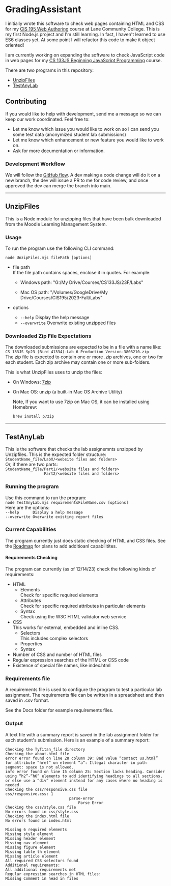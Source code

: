 # GradingAssistant
I initially wrote this software to check web pages containing HTML and CSS for my [CIS 195 Web Authoring](https://github.com/LCC-CIT/CIS195-CourseMaterials) course at Lane Community College.
This is my first Node.js project and I'm still learning. In fact, I haven't learned to use ES6 classes yet. At some point I will refactor this code to make it object oriented!

I am currently working on expanding the software to check JavaScript code in web pages for my [CS 133JS Beginning JavaScript Programming](https://github.com/LCC-CIT/CS133JS-CourseMaterials) course.

There are two programs in this repository:
-  [UnzipFiles](#UnzipFiles)
-  [TestAnyLab](#TestAnyLab)

## Contributing
If you would like to help with development, send me a message so we can keep our work coordinated. Feel free to:
- Let me know which issue you would like to work on so I can send you some test data (anonymized student lab submissions)
- Let me know which enhancement or new feature you would like to work on.
- Ask for more documentation or information.

### Development Workflow
We will follow the [GitHub flow](https://docs.github.com/en/get-started/quickstart/github-flow). A dev making a code change will do it on a new branch, the dev will issue a PR to me for code review, and once approved the dev can merge the branch into main.

------------

## UnzipFiles
This is a Node module for unzipping files that have been bulk downloaded from the Moodle Learning Management System. 

### Usage

To run the program use the following CLI command:

`node UnzipFiles.mjs filePath [options]`

- file path  
  If the file path contains spaces, enclose it in quotes. For example:

  - Windows path: "G:/My Drive/Courses/CS133JS/23F/Labs"
    
  - Mac OS path: "/Volumes/GoogleDrive/My Drive/Courses/CIS195/2023-Fall/Labs"


- options
  -    `--help`   Display the help message
  -   `--overwrite`   Overwrite existing unzipped files

### Downloaded Zip File Expectations

The downloaded submissions are expected to be in a file with a name like: `CS 133JS Sp23 (Bird 41334)-Lab 6 Production Version-3803210.zip`  
The zip file is expected to contain one or more .zip archives, one or two for each student. Each zip archive may contain one or more sub-folders.  

This is what UnzipFiles uses to unzip the files:  

- On Windows: [7zip](url)  
- On Mac OS: unzip (a built-in Mac OS Archive Utility)

  Note, If you want to use 7zip on Mac OS, it can be installed using Homebrew: 

   `brew install p7zip`

-----------

## TestAnyLab

This is the software that checks the lab assignemnts unzipped by Unzipfiles. This is the expected folder structure:  
`StudentName_file/LabX/<website files and folders>`  
Or, if there are two parts:  
`StudentName_file/Part1/<website files and folders>`  
`                 Part2/<website files and folders>`  

 ### Running the program
 Use this command to run the program:  
`node TestAnyLab.mjs requirementsFileName.csv [options]`  
Here are the options:  
`--help      Display a help message`  
`--overwrite Overwrite existing report files`  

### Current Capabilities
The program currently just does static checking of HTML and CSS files.
See the [Roadmap](Docs/GradeAssistRoadmap.md) for plans to add additioanl capabilitites.

#### Requirements Checking

The program can currently (as of 12/14/23) check the following kinds of requirements:

- HTML
  - Elements  
    Check for specific required elements
  - Attributes  
    Check for specific required attributes in particular elements
  - Syntax  
    Check using the W3C HTML validator web service
- CSS  
  This works for external, embedded and inline CSS. 
  - Selectors  
    This includes complex selectors
  - Properties
  - Syntax
- Number of CSS and number of HTML files
- Regular expression searches of the HTML or CSS code
- Existence of special file names, like index.html

### Requirements file

A requirements file is used to configure the program to test a particular lab assignment. The requirements file can be written in a spreadsheet and then saved in .csv format.

See the Docs folder for example requirements files.

### Output
A text file with a summary report is saved in the lab assignment folder for each student's submission. Here is an example of a summary report:

```
Checking the TyTitan_file directory
Checking the about.html file
error error found on line 28 column 39: Bad value “contact us.html” for attribute “href” on element “a”: Illegal character in path segment: space is not allowed.
info error found on line 15 column 25: Section lacks heading. Consider using “h2”-“h6” elements to add identifying headings to all sections, or else use a “div” element instead for any cases where no heading is needed.
Checking the css/responsive.css file
css/responsive.css: 1
                            parse-error
                                Parse Error
Checking the css/style.css file
No errors found in css/style.css
Checking the index.html file
No errors found in index.html

Missing 6 required elements
Missing style element
Missing header element
Missing nav element
Missing figure element
Missing table th element
Missing article element
All required CSS selectors found
Additional requirements:
All additional requirements met
Regular expression searches in HTML files:
Missing Comment in head in files
```



